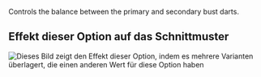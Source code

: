 Controls the balance between the primary and secondary bust darts.

## Effekt dieser Option auf das Schnittmuster

![Dieses Bild zeigt den Effekt dieser Option, indem es mehrere Varianten überlagert, die einen anderen Wert für diese Option haben](breanna_primarybustdartshaping_sample.svg "Effekt dieser Option auf das Schnittmuster")
